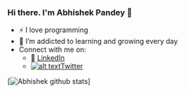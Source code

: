 <!-- Please don't remove this: Grab your social icons from https://github.com/carlsednaoui/gitsocial -->

[1.2]: http://i.imgur.com/wWzX9uB.png (twitter icon without padding)
[1]: [Twitter](https://twitter.com/KhuyenTran16)



### Hi there. I'm Abhishek Pandey 👋

<!--
**khuyentran1401/khuyentran1401** is a ✨ _special_ ✨ repository because its `README.md` (this file) appears on your GitHub profile.
-->

- :zap: I love programming
- 🌱 I’m addicted to learning and growing every day
- Connect with me on:
  - :office: [LinkedIn](https://www.linkedin.com/in/abhishek-pandey-4404025a/)
  - [![alt text][1.2]][1][Twitter](https://twitter.com/Abhishe19192111)

[![Abhishek github stats](https://github-readme-stats.vercel.app/api?username=abhisheky2095&count_private=true&show_icons=true&theme=radical&hide_rank=false)]




